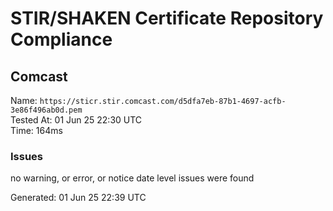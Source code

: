 # STIR/SHAKEN Certificate Repository Compliance

## Comcast

Name: `https://sticr.stir.comcast.com/d5dfa7eb-87b1-4697-acfb-3e86f496ab0d.pem`\
Tested At: 01 Jun 25 22:30 UTC\
Time: 164ms

### Issues

no warning, or error, or notice date level issues were found

Generated: 01 Jun 25 22:39 UTC